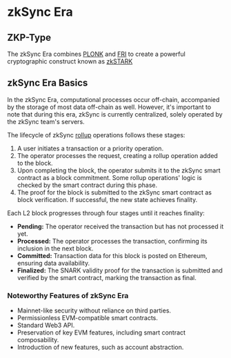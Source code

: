 # zkSync Era

## ZKP-Type

The zkSync Era combines [PLONK](plonk.md) and [FRI](fri.md) to create a powerful cryptographic construct known
as [zkSTARK](../terms/zkSTARK.md)

## zkSync Era Basics

In the zkSync Era, computational processes occur off-chain, accompanied by the storage of most data off-chain as well.
However, it's important to note that during this era, zkSync is currently centralized, solely operated by the zkSync
team's servers.

The lifecycle of zkSync [rollup](../terms/rollup.md) operations follows these stages:

1. A user initiates a transaction or a priority operation.
2. The operator processes the request, creating a rollup operation added to the block.
3. Upon completing the block, the operator submits it to the zkSync smart contract as a block commitment. Some rollup
   operations' logic is checked by the smart contract during this phase.
4. The proof for the block is submitted to the zkSync smart contract as block verification. If successful, the new state
   achieves finality.

Each L2 block progresses through four stages until it reaches finality:

- **Pending:** The operator received the transaction but has not processed it yet.
- **Processed:** The operator processes the transaction, confirming its inclusion in the next block.
- **Committed:** Transaction data for this block is posted on Ethereum, ensuring data availability.
- **Finalized:** The SNARK validity proof for the transaction is submitted and verified by the smart contract, marking
  the transaction as final.

### Noteworthy Features of zkSync Era

- Mainnet-like security without reliance on third parties.
- Permissionless EVM-compatible smart contracts.
- Standard Web3 API.
- Preservation of key EVM features, including smart contract composability.
- Introduction of new features, such as account abstraction.
